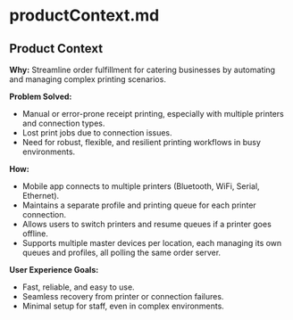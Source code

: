 # productContext.md

## Product Context

**Why:** Streamline order fulfillment for catering businesses by automating and managing complex printing scenarios.

**Problem Solved:**
- Manual or error-prone receipt printing, especially with multiple printers and connection types.
- Lost print jobs due to connection issues.
- Need for robust, flexible, and resilient printing workflows in busy environments.

**How:**
- Mobile app connects to multiple printers (Bluetooth, WiFi, Serial, Ethernet).
- Maintains a separate profile and printing queue for each printer connection.
- Allows users to switch printers and resume queues if a printer goes offline.
- Supports multiple master devices per location, each managing its own queues and profiles, all polling the same order server.

**User Experience Goals:**
- Fast, reliable, and easy to use.
- Seamless recovery from printer or connection failures.
- Minimal setup for staff, even in complex environments.

